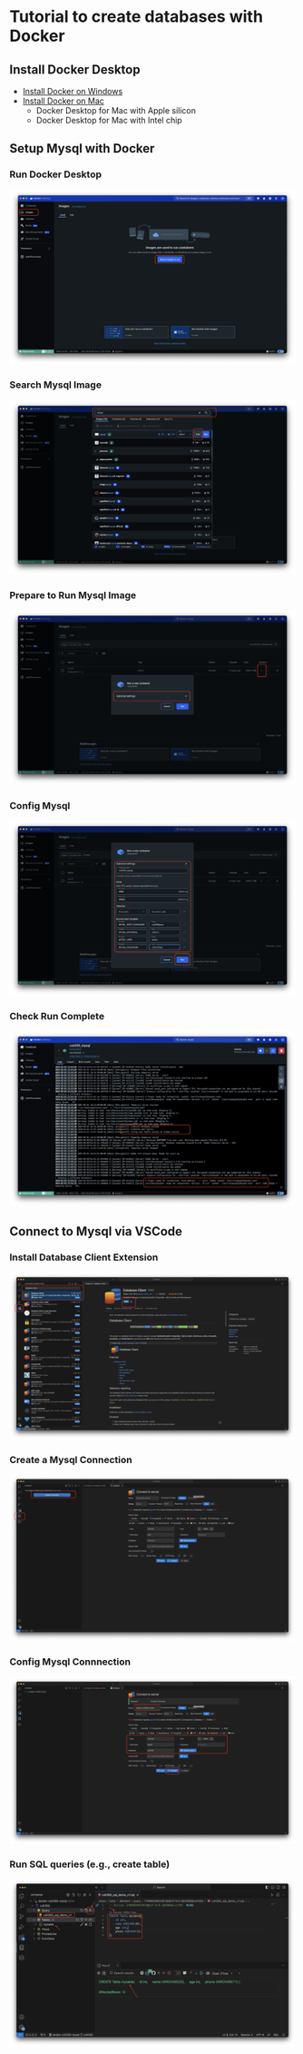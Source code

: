 # Tutorial to create databases with Docker

## Install Docker Desktop
- [Install Docker on Windows](https://docs.docker.com/desktop/install/windows-install/#:~:text=Download%20the%20installer%20using%20the,Program%20Files%5CDocker%5CDocker%20.)
- [Install Docker on Mac](https://docs.docker.com/desktop/install/mac-install/)
  - Docker Desktop for Mac with Apple silicon 
  - Docker Desktop for Mac with Intel chip 

## Setup Mysql with Docker
### Run Docker Desktop
![Search Mysql Image](img/docker_img_1_docker_desktop.png)
### Search Mysql Image
![Search Mysql Image](img/docker_img_2_search_mysql.png)
### Prepare to Run Mysql Image 
![Search Mysql Image](img/docker_img_3_run_mysql.png)
### Config Mysql
![Search Mysql Image](img/docker_img_4_config_mysql.png)
### Check Run Complete
![Search Mysql Image](img/docker_img_5_mysql_run_complete.png)

## Connect to Mysql via VSCode
### Install Database Client Extension
![Search Mysql Image](img/vscode_img_1_extension_dbclient.png)
### Create a Mysql Connection
![Search Mysql Image](img/vscode_img_2_mysql_connection.png)
### Config Mysql Connnection
![Search Mysql Image](img/vscode_img_3_conn_config.png)
### Run SQL queries (e.g., create table)
![Search Mysql Image](img/vscode_img_4_sql_create_table.png)
